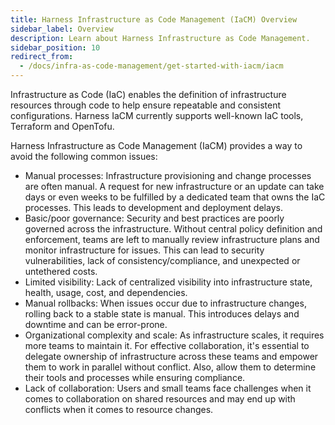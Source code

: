 ```yaml
---
title: Harness Infrastructure as Code Management (IaCM) Overview
sidebar_label: Overview
description: Learn about Harness Infrastructure as Code Management.
sidebar_position: 10
redirect_from:
  - /docs/infra-as-code-management/get-started-with-iacm/iacm
---
```


Infrastructure as Code (IaC) enables the definition of infrastructure resources through code to help ensure repeatable and consistent configurations.
Harness IaCM currently supports well-known IaC tools, Terraform and OpenTofu.

Harness Infrastructure as Code Management (IaCM) provides a way to avoid the following common issues:

* Manual processes: Infrastructure provisioning and change processes are often manual. A request for new infrastructure or an update can take days or even weeks to be fulfilled by a dedicated team that owns the IaC processes. This leads to development and deployment delays.
* Basic/poor governance: Security and best practices are poorly governed across the infrastructure. Without central policy definition and enforcement, teams are left to manually review infrastructure plans and monitor infrastructure for issues. This can lead to security vulnerabilities, lack of consistency/compliance, and unexpected or untethered costs.
* Limited visibility: Lack of centralized visibility into infrastructure state, health, usage, cost, and dependencies.
* Manual rollbacks: When issues occur due to infrastructure changes, rolling back to a stable state is manual. This introduces delays and downtime and can be error-prone.
* Organizational complexity and scale: As infrastructure scales, it requires more teams to maintain it. For effective collaboration, it's essential to delegate ownership of infrastructure across these teams and empower them to work in parallel without conflict.  Also, allow them to determine their tools and processes while ensuring compliance.
* Lack of collaboration: Users and small teams face challenges when it comes to collaboration on shared resources and may end up with conflicts when it comes to resource changes. 

